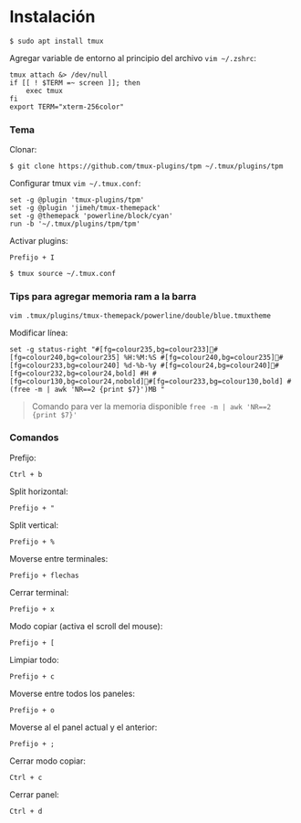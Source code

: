 # Instalación

```
$ sudo apt install tmux
```

Agregar variable de entorno al principio del archivo `vim ~/.zshrc`:
```
tmux attach &> /dev/null
if [[ ! $TERM =~ screen ]]; then
    exec tmux
fi
export TERM="xterm-256color"
```

### Tema

Clonar:
```
$ git clone https://github.com/tmux-plugins/tpm ~/.tmux/plugins/tpm
```

Configurar tmux `vim ~/.tmux.conf`:
```
set -g @plugin 'tmux-plugins/tpm'
set -g @plugin 'jimeh/tmux-themepack'
set -g @themepack 'powerline/block/cyan'
run -b '~/.tmux/plugins/tpm/tpm'
```

Activar plugins:
```
Prefijo + I
```
```
$ tmux source ~/.tmux.conf
```

### Tips para agregar memoria ram a la barra
```
vim .tmux/plugins/tmux-themepack/powerline/double/blue.tmuxtheme
```

Modificar línea:
```
set -g status-right "#[fg=colour235,bg=colour233]#[fg=colour240,bg=colour235] %H:%M:%S #[fg=colour240,bg=colour235]#[fg=colour233,bg=colour240] %d-%b-%y #[fg=colour24,bg=colour240]#[fg=colour232,bg=colour24,bold] #H #[fg=colour130,bg=colour24,nobold]#[fg=colour233,bg=colour130,bold] #(free -m | awk 'NR==2 {print $7}')MB "
```

> Comando para ver la memoria disponible `free -m | awk 'NR==2 {print $7}'`

### Comandos

Prefijo:
```
Ctrl + b
```

Split horizontal:
```
Prefijo + "
```

Split vertical:
```
Prefijo + %
```

Moverse entre terminales:
```
Prefijo + flechas
```

Cerrar terminal:
```
Prefijo + x
```

Modo copiar (activa el scroll del mouse):
```
Prefijo + [
```

Limpiar todo:
```
Prefijo + c
```

Moverse entre todos los paneles:
```
Prefijo + o
```

Moverse al el panel actual y el anterior:
```
Prefijo + ;
```

Cerrar modo copiar:
```
Ctrl + c
```

Cerrar panel:
```
Ctrl + d
```
